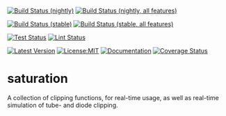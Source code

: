 [![Build Status (nightly)](https://github.com/sigurd4/saturation/workflows/Build-nightly/badge.svg)](https://github.com/sigurd4/saturation/actions/workflows/build-nightly.yml)
[![Build Status (nightly, all features)](https://github.com/sigurd4/saturation/workflows/Build-nightly-all-features/badge.svg)](https://github.com/sigurd4/saturation/actions/workflows/build-nightly-all-features.yml)

[![Build Status (stable)](https://github.com/sigurd4/saturation/workflows/Build-stable/badge.svg)](https://github.com/sigurd4/saturation/actions/workflows/build-stable.yml)
[![Build Status (stable, all features)](https://github.com/sigurd4/saturation/workflows/Build-stable-all-features/badge.svg)](https://github.com/sigurd4/saturation/actions/workflows/build-stable-all-features.yml)

[![Test Status](https://github.com/sigurd4/saturation/workflows/Test/badge.svg)](https://github.com/sigurd4/saturation/actions/workflows/test.yml)
[![Lint Status](https://github.com/sigurd4/saturation/workflows/Lint/badge.svg)](https://github.com/sigurd4/saturation/actions/workflows/lint.yml)

[![Latest Version](https://img.shields.io/crates/v/saturation.svg)](https://crates.io/crates/saturation)
[![License:MIT](https://img.shields.io/badge/License-MIT-yellow.svg)](https://opensource.org/licenses/MIT)
[![Documentation](https://img.shields.io/docsrs/saturation)](https://docs.rs/saturation)
[![Coverage Status](https://img.shields.io/codecov/c/github/sigurd4/saturation)](https://app.codecov.io/github/sigurd4/saturation)

# saturation

A collection of clipping functions, for real-time usage, as well as real-time simulation of tube- and diode clipping.